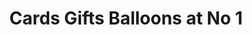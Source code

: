 ---
title: "Cards Gifts Balloons at No 1"
url: /blandford-forum/cards-gifts-balloons-at-no-1/
shop: Andenken
---